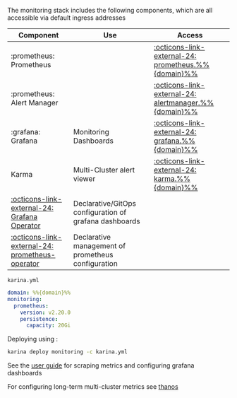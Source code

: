 

The monitoring stack includes the following components, which are all accessible via default ingress addresses

| Component                                                    | Use                                                    | Access                         |
| ------------------------------------------------------------ | ------------------------------------------------------ | ------------------------------ |
| :prometheus: Prometheus                                                   |                                                        | [:octicons-link-external-24: prometheus.%%{domain}%%](https://prometheus.%%{domain}%%)     |
|  :prometheus: Alert Manager                                                |                                                        | [:octicons-link-external-24: alertmanager.%%{domain}%%](https://alertmanager.%%{domain}%%)   |
| :grafana: Grafana                                                      | Monitoring Dashboards                                  | [:octicons-link-external-24: grafana.%%{domain}%% ](https://grafana.%%{domain}%%)|
| Karma | Multi-Cluster alert viewer | [:octicons-link-external-24: karma.%%{domain}%%](https://karma.%%{domain}%%)  |
| [:octicons-link-external-24: Grafana Operator](https://github.com/integr8ly/grafana-operator/) | Declarative/GitOps configuration of grafana dashboards |
| [:octicons-link-external-24: prometheus-operator](https://coreos.com/operators/prometheus/docs/latest/api.html) | Declarative management of prometheus configuration     |

`karina.yml`
```yaml
domain: %%{domain}%%
monitoring:
  prometheus:
    version: v2.20.0
    persistence:
      capacity: 20Gi
```

Deploying using :

```bash
karina deploy monitoring -c karina.yml
```

See the [user guide](/user-guide/prometheus.md) for scraping metrics and configuring grafana dashboards

For configuring long-term multi-cluster metrics see [thanos](./thanos.md)

